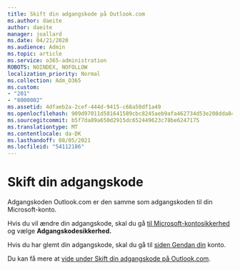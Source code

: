 ```yaml
---
title: Skift din adgangskode på Outlook.com
ms.author: daeite
author: daeite
manager: joallard
ms.date: 04/21/2020
ms.audience: Admin
ms.topic: article
ms.service: o365-administration
ROBOTS: NOINDEX, NOFOLLOW
localization_priority: Normal
ms.collection: Adm_O365
ms.custom:
- "201"
- "8000002"
ms.assetid: 4dfaeb2a-2cef-444d-9415-c68a50df1a49
ms.openlocfilehash: 909d97011d581641589cbc8245aeb9afa462734d53e208dda84657cd306d6fb2
ms.sourcegitcommit: b5f7da89a650d2915dc652449623c78be6247175
ms.translationtype: MT
ms.contentlocale: da-DK
ms.lasthandoff: 08/05/2021
ms.locfileid: "54112186"
---
```

# <a name="change-your-password"></a>Skift din adgangskode

Adgangskoden Outlook.com er den samme som adgangskoden til din Microsoft-konto.
  
Hvis du vil ændre din adgangskode, skal du gå [til Microsoft-kontosikkerhed](https://go.microsoft.com/fwlink/p/?linkid=842325&amp;clcid=0x409) og vælge **Adgangskodesikkerhed.**
  
Hvis du har glemt din adgangskode, skal du gå til [siden Gendan din](https://go.microsoft.com/fwlink/p/?linkid=841909) konto.
  
Du kan få mere at [vide under Skift din adgangskode på Outlook.com](https://support.office.com/article/2138d690-811c-4545-b2f3-e4dbe80c9735?wt.mc_id=Office_Outlook_com_Alchemy).
